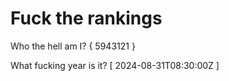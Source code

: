# Fuck the rankings

Who the hell am I?
{ 5943121 }

What fucking year is it?
[ 2024-08-31T08:30:00Z ]
